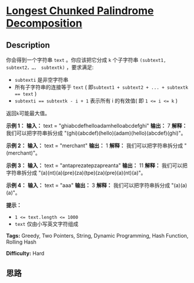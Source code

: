 # [Longest Chunked Palindrome Decomposition][title]

## Description

你会得到一个字符串 `text` 。你应该把它分成 `k` 个子字符串 `(subtext1, subtext2，…， subtextk)` ，要求满足:

  * `subtexti` 是非空字符串
  * 所有子字符串的连接等于 `text` ( 即`subtext1 + subtext2 + ... + subtextk == text` )
  * `subtexti == subtextk - i + 1` 表示所有 i 的有效值( 即 `1 <= i <= k` )

返回`k`可能最大值。



**示例 1：**
            **输入：** text = "ghiabcdefhelloadamhelloabcdefghi"    **输出：** 7    **解释：** 我们可以把字符串拆分成 "(ghi)(abcdef)(hello)(adam)(hello)(abcdef)(ghi)"。    

**示例 2：**
            **输入：** text = "merchant"    **输出：** 1    **解释：** 我们可以把字符串拆分成 "(merchant)"。    

**示例 3：**
            **输入：** text = "antaprezatepzapreanta"    **输出：** 11    **解释：** 我们可以把字符串拆分成 "(a)(nt)(a)(pre)(za)(tpe)(za)(pre)(a)(nt)(a)"。    

**示例 4：**
            **输入：** text = "aaa"    **输出：** 3    **解释：** 我们可以把字符串拆分成 "(a)(a)(a)"。    



**提示：**

  * `1 <= text.length <= 1000`
  * `text` 仅由小写英文字符组成


**Tags:** Greedy, Two Pointers, String, Dynamic Programming, Hash Function, Rolling Hash

**Difficulty:** Hard

## 思路

[title]: https://leetcode-cn.com/problems/longest-chunked-palindrome-decomposition
